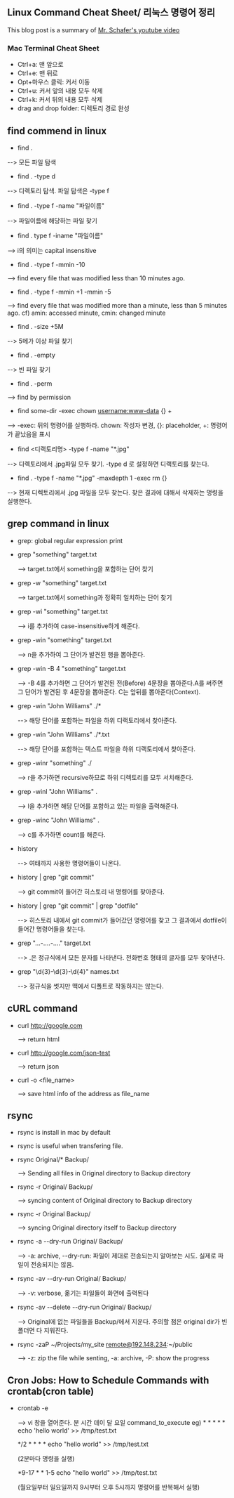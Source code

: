 




## Linux Command Cheat Sheet/ 리눅스 명령어 정리


This blog post is a summary of [Mr. Schafer's youtube video](https://www.youtube.com/playlist?list=PL-osiE80TeTvGhHkpvfmKWOiIPF8UVy6c)



### Mac Terminal Cheat Sheet



- Ctrl+a: 맨 앞으로
- Ctrl+e: 맨 뒤로
- Opt+마우스 클릭: 커서 이동
- Ctrl+u: 커서 앞의 내용 모두 삭제
- Ctrl+k: 커서 뒤의 내용 모두 삭제
- drag and drop folder: 디렉토리 경로 완성




## find commend in linux
+ find .


--> 모든 파일 탐색

+ find . -type d


--> 디렉토리 탐색. 파일 탐색은 -type f

+ find . -type f -name "파일이름"


--> 파일이름에 해당하는 파일 찾기
+ find . type f -iname "파일이름"


--> i의 의미는 capital insensitive

+ find . -type f -mmin -10


--> find every file that was modified less than 10 minutes ago.

+ find . -type f -mmin +1 -mmin -5


--> find every file that was modified more than a minute, less than 5 minutes ago.
cf) amin: accessed minute, cmin: changed minute

+ find . -size +5M


--> 5메가 이상 파일 찾기

+ find . -empty


--> 빈 파일 찾기
+ find . -perm <something>


--> find by permission

+ find some-dir -exec chown <username:www-data> {} +


--> -exec: 뒤의 명령어를 실행하라. chown: 작성자 변경, {}: placeholder, +: 명령어가 끝났음을 표시

+ find <디랙토리명> -type f -name "*.jpg"


--> 디렉토리에서 .jpg파일 모두 찾기. -type d 로 설정하면 디랙토리를 찾는다.

+ find . -type f -name "*.jpg" -maxdepth 1 -exec rm {} 


--> 현재 디렉토리에서 .jpg 파일을 모두 찾는다. 찾은 결과에 대해서 삭제하는 명령을 실행한다. 




## grep command in linux




+ grep: global regular expression print

+ grep "something" target.txt


    --> target.txt에서 something을 포함하는 단어 찾기

+ grep -w "something" target.txt


    --> target.txt에서 something과 정확히 일치하는 단어 찾기

+ grep -wi "something" target.txt


    --> i를 추가하여 case-insensitive하게 해준다. 

+ grep -win "something" target.txt


    --> n을 추가하여 그 단어가 발견된 행을 뽑아준다.

+ grep -win -B 4 "something" target.txt


    --> -B 4를 추가하면 그 단어가 발견된 전(Before) 4문장을 뽑아준다.A를 써주면 그 단어가 발견된 후 4문장을 뽑아준다. C는 앞뒤를 뽑아준다(Context). 

+ grep -win "John Williams" ./*


    --> 해당 단어를 포함하는 파일을 하위 디랙토리에서 찾아준다. 

+ grep -win "John Williams" ./*.txt


    --> 해당 단어를 포함하는 텍스트 파일을 하위 디랙토리에서 찾아준다. 

+ grep -winr "something" ./


    --> r을 추가하면 recursive하므로 하위 디렉토리를 모두 서치해준다. 

+ grep -winl "John Williams" .


    -->  l을 추가하면 해당 단어를 포함하고 있는 파일을 출력해준다. 

+ grep -winc "John Williams" .


    -->  c를 추가하면 count를 해준다. 

+ history


    --> 여태까지 사용한 명령어들이 나온다. 

+ history | grep "git commit"


    --> git commit이 들어간 히스토리 내 명령어를 찾아준다. 

+ history | grep "git commit" | grep "dotfile"


    --> 히스토리 내에서 git commit가 들어갔던 명령어를 찾고 그 결과에서 dotfile이 들어간 명령어들을 찾는다. 


+ grep "...-....-...." target.txt


    --> .은 정규식에서 모든 문자를 나타낸다. 전화번호 형태의 글자를 모두 찾아낸다. 

+ grep "\d{3}-\d{3}-\d{4}" names.txt


    --> 정규식을 썻지만 맥에서 디폴트로 작동하지는 않는다. 


## cURL command

+ curl http://google.com 


    --> return html

+ curl http://google.com/json-test


    --> return json

+ curl -o <file_name> <http address>


    --> save html info of the address as file_name

## rsync

+ rsync is install in mac by default

+ rsync is useful when transfering file. 

+ rsync Original/* Backup/


    --> Sending all files in Original directory to Backup directory

+ rsync -r Original/ Backup/


    --> syncing content of Original directory to Backup directory
+ rsync -r Original Backup/


    --> syncing Original directory itself to Backup directory

+ rsync -a --dry-run Original/ Backup/


    --> -a: archive, --dry-run: 파일이 제대로 전송되는지 알아보는 시도. 실제로 파일이 전송되지는 않음.

+ rsync -av --dry-run Original/ Backup/


    --> -v: verbose, 옮기는 파일들이 화면에 출력된다

+ rsync -av --delete --dry-run Original/ Backup/


    --> Original에 없는 파일들을 Backup/에서 지운다. 주의할 점은 original dir가 빈 폴더면 다 지워진다. 

+ rsync -zaP ~/Projects/my_site remote@192.148.234:~/public


    --> -z: zip the file while senting, -a: archive, -P: show the progress


## Cron Jobs: How to Schedule Commands with crontab(cron table)

+ crontab -e


    --> vi 창을 열어준다. 
    분 시간 데이 달 요일 command_to_execute
eg) * * * * * echo 'hello world' >> /tmp/test.txt


    */2 * * * * echo "hello world" >> /tmp/test.txt 
    
    (2분마다 명령을 실행)


    *9-17 * * 1-5 echo "hello world" >> /tmp/test.txt 
    
    (월요일부터 일요일까지 9시부터 오후 5시까지 명령어를 반복해서 실행)

















   





